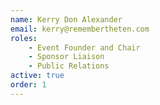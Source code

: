 ```yaml
---
name: Kerry Don Alexander
email: kerry@remembertheten.com
roles:
    - Event Founder and Chair
    - Sponsor Liaison
    - Public Relations
active: true
order: 1
---
```

